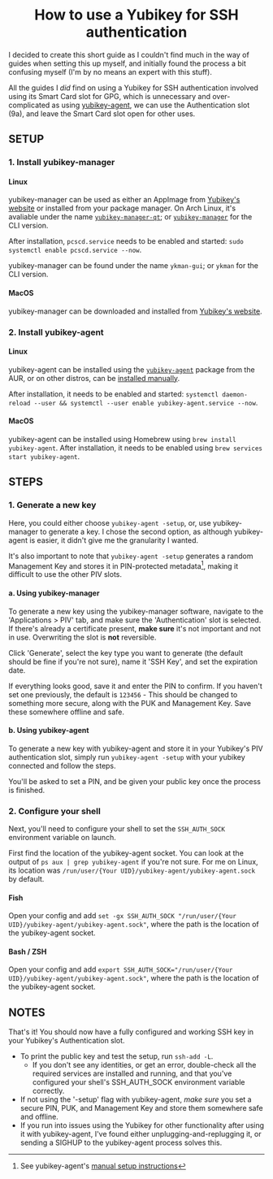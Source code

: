 <div align=center>
  <h1>How to use a Yubikey for SSH authentication</h1>
</div>

I decided to create this short guide as I couldn't find much in the way of guides when setting this up myself, and initially found the process a bit confusing myself (I'm by no means an expert with this stuff).

All the guides I *did* find on using a Yubikey for SSH authentication involved using its Smart Card slot for GPG, which is unnecessary and over-complicated as using [yubikey-agent](https://github.com/FiloSottile/yubikey-agent), we can use the Authentication slot (9a), and leave the Smart Card slot open for other uses.

## SETUP

### 1. Install yubikey-manager

#### Linux
yubikey-manager can be used as either an AppImage from [Yubikey's website](https://www.yubico.com/support/download/yubikey-manager/) or installed from your package manager. On Arch Linux, it's avaliable under the name [`yubikey-manager-qt`](https://archlinux.org/packages/community/x86_64/yubikey-manager-qt/); or [`yubikey-manager`](https://archlinux.org/packages/community/x86_64/yubikey-manager/) for the CLI version.

After installation, `pcscd.service` needs to be enabled and started: `sudo systemctl enable pcscd.service --now`. 

yubikey-manager can be found under the name `ykman-gui`;  or `ykman` for the CLI version.

#### MacOS

yubikey-manager can be downloaded and installed from [Yubikey's website](https://www.yubico.com/support/download/yubikey-manager/).

### 2. Install yubikey-agent

#### Linux
yubikey-agent can be installed using the [`yubikey-agent`](https://aur.archlinux.org/packages/yubikey-agent/) package from the AUR, or on other distros, can be [installed manually](https://github.com/FiloSottile/yubikey-agent/blob/main/systemd.md).

After installation, it needs to be enabled and started: `systemctl daemon-reload --user && systemctl --user enable yubikey-agent.service --now`.

#### MacOS
yubikey-agent can be installed using Homebrew using `brew install yubikey-agent`. After installation, it needs to be enabled using `brew services start yubikey-agent`.

## STEPS

### 1. Generate a new key
Here, you could either choose `yubikey-agent -setup`, or, use yubikey-manager to generate a key. I chose the second option, as although yubikey-agent is easier, it didn't give me the granularity I wanted. 

It's also important to note that `yubikey-agent -setup` generates a random Management Key and stores it in PIN-protected metadata[^1], making it difficult to use the other PIV slots.

#### a. Using yubikey-manager
To generate a new key using the yubikey-manager software, navigate to the 'Applications > PIV' tab, and make sure the 'Authentication' slot is selected. If there's already a certificate present, **make sure** it's not important and not in use. Overwriting the slot is **not** reversible.

Click 'Generate', select the key type you want to generate (the default should be fine if you're not sure), name it 'SSH Key', and set the expiration date.

If everything looks good, save it and enter the PIN to confirm. If you haven't set one previously, the default is `123456` - This should be changed to something more secure, along with the PUK and Management Key. Save these somewhere offline and safe.

#### b. Using yubikey-agent
To generate a new key with yubikey-agent and store it in your Yubikey's PIV authentication slot, simply run `yubikey-agent -setup` with your yubikey connected and follow the steps.

You'll be asked to set a PIN, and be given your public key once the process is finished.

### 2. Configure your shell
Next, you'll need to configure your shell to set the `SSH_AUTH_SOCK` environment variable on launch.

First find the location of the yubikey-agent socket. You can look at the output of `ps aux | grep yubikey-agent` if you're not sure. For me on Linux, its location was `/run/user/{Your UID}/yubikey-agent/yubikey-agent.sock` by default.

#### Fish
Open your config and add  `set -gx SSH_AUTH_SOCK "/run/user/{Your UID}/yubikey-agent/yubikey-agent.sock"`, where the path is the location of the yubikey-agent socket.

#### Bash / ZSH
Open your config and add `export SSH_AUTH_SOCK="/run/user/{Your UID}/yubikey-agent/yubikey-agent.sock"`, where the path is the location of the yubikey-agent socket.

## NOTES

That's it! You should now have a fully configured and working SSH key in your Yubikey's Authentication slot. 

- To print the public key and test the setup, run `ssh-add -L`. 
	- If you don't see any identities, or get an error, double-check all the required services are installed and running, and that you've configured your shell's SSH_AUTH_SOCK environment variable correctly.
- If not using the '-setup' flag with yubikey-agent, *make sure* you set a secure PIN, PUK, and Management Key and store them somewhere safe and offline.
- If you run into issues using the Yubikey for other functionality after using it with yubikey-agent, I've found either unplugging-and-replugging it, or sending a SIGHUP to the yubikey-agent process solves this. 

[^1]: See yubikey-agent's [manual setup instructions](https://github.com/FiloSottile/yubikey-agent#manual-setup-and-technical-details)
